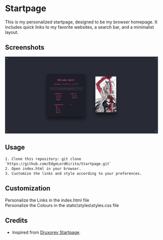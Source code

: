 
# Startpage

This is my personalized startpage, designed to be my browser homepage. It includes quick links to my favorite websites, a search bar, and a minimalist layout.


## Screenshots

![App Screenshot](./resources/Startpage_Screenshot.png)


## Usage

    1. Clone this repository: git clone `https://github.com/EdgeLordKirito/Startpage.git`
    2. Open index.html in your browser.
    3. Customize the links and style according to your preferences.


## Customization

Personalize the Links in the index.html file  
Personalize the Colours in the static\styles\styles.css file
## Credits
- Inspired from [Druxorey Startpage](https://github.com/druxorey/startpage).